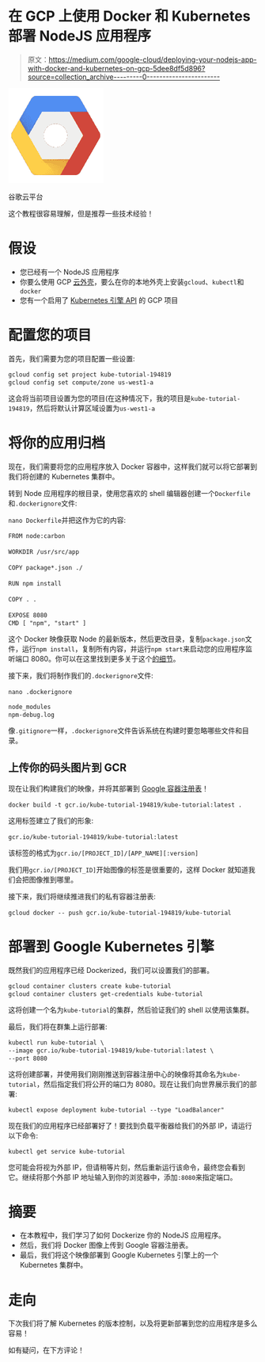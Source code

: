 # 在 GCP 上使用 Docker 和 Kubernetes 部署 NodeJS 应用程序

> 原文：<https://medium.com/google-cloud/deploying-your-nodejs-app-with-docker-and-kubernetes-on-gcp-5dee8df5d896?source=collection_archive---------0----------------------->

![](img/8e575c14df2b4d59973e9020ccabfceb.png)

谷歌云平台

这个教程很容易理解，但是推荐一些技术经验！

# 假设

*   您已经有一个 NodeJS 应用程序
*   你要么使用 GCP [云外壳](https://console.cloud.google.com/cloudshell/)，要么在你的本地外壳上安装`gcloud`、`kubectl`和`docker`
*   您有一个启用了 [Kubernetes 引擎 API](https://console.cloud.google.com/apis/api/container.googleapis.com) 的 GCP 项目

# 配置您的项目

首先，我们需要为您的项目配置一些设置:

```
gcloud config set project kube-tutorial-194819
gcloud config set compute/zone us-west1-a
```

这会将当前项目设置为您的项目(在这种情况下，我的项目是`kube-tutorial-194819`，然后将默认计算区域设置为`us-west1-a`

# 将你的应用归档

现在，我们需要将您的应用程序放入 Docker 容器中，这样我们就可以将它部署到我们将创建的 Kubernetes 集群中。

转到 Node 应用程序的根目录，使用您喜欢的 shell 编辑器创建一个`Dockerfile`和`.dockerignore`文件:

`nano Dockerfile`并把这作为它的内容:

```
FROM node:carbon

WORKDIR /usr/src/app

COPY package*.json ./

RUN npm install

COPY . .

EXPOSE 8080
CMD [ "npm", "start" ]
```

这个 Docker 映像获取 Node 的最新版本，然后更改目录，复制`package.json`文件，运行`npm install`，复制所有内容，并运行`npm start`来启动您的应用程序监听端口 8080。你可以在这里找到更多关于这个[的细节](https://nodejs.org/en/docs/guides/nodejs-docker-webapp/)。

接下来，我们将制作我们的`.dockerignore`文件:

`nano .dockerignore`

```
node_modules
npm-debug.log
```

像`.gitignore`一样，`.dockerignore`文件告诉系统在构建时要忽略哪些文件和目录。

## 上传你的码头图片到 GCR

现在让我们构建我们的映像，并将其部署到 [Google 容器注册表](https://cloud.google.com/container-registry/)！

`docker build -t gcr.io/kube-tutorial-194819/kube-tutorial:latest .`

这用标签建立了我们的形象:

`gcr.io/kube-tutorial-194819/kube-tutorial:latest`

该标签的格式为`gcr.io/[PROJECT_ID]/[APP_NAME][:version]`

我们用`gcr.io/[PROJECT_ID]`开始图像的标签是很重要的，这样 Docker 就知道我们会把图像推到哪里。

接下来，我们将继续推进我们的私有容器注册表:

`gcloud docker -- push gcr.io/kube-tutorial-194819/kube-tutorial`

# 部署到 Google Kubernetes 引擎

既然我们的应用程序已经 Dockerized，我们可以设置我们的部署。

```
gcloud container clusters create kube-tutorial
gcloud container clusters get-credentials kube-tutorial
```

这将创建一个名为`kube-tutorial`的集群，然后验证我们的 shell 以使用该集群。

最后，我们将在群集上运行部署:

```
kubectl run kube-tutorial \
--image gcr.io/kube-tutorial-194819/kube-tutorial:latest \
--port 8080
```

这将创建部署，并使用我们刚刚推送到容器注册中心的映像将其命名为`kube-tutorial`，然后指定我们将公开的端口为 8080。现在让我们向世界展示我们的部署:

```
kubectl expose deployment kube-tutorial --type "LoadBalancer"
```

现在我们的应用程序已经部署好了！要找到负载平衡器给我们的外部 IP，请运行以下命令:

```
kubectl get service kube-tutorial
```

您可能会将<pending>视为外部 IP，但请稍等片刻，然后重新运行该命令，最终您会看到它。继续将那个外部 IP 地址输入到你的浏览器中，添加`:8080`来指定端口。</pending>

# 摘要

*   在本教程中，我们学习了如何 Dockerize 你的 NodeJS 应用程序。
*   然后，我们将 Docker 图像上传到 Google 容器注册表。
*   最后，我们将这个映像部署到 Google Kubernetes 引擎上的一个 Kubernetes 集群中。

# 走向

下次我们将了解 Kubernetes 的版本控制，以及将更新部署到您的应用程序是多么容易！

如有疑问，在下方评论！